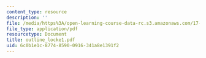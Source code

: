 ```yaml
---
content_type: resource
description: ''
file: /media/https%3A/open-learning-course-data-rc.s3.amazonaws.com/17-03-introduction-to-political-thought-spring-2004/6c0b1e1c877485900916341a8e1391f2_outline_locke1.pdf
file_type: application/pdf
resourcetype: Document
title: outline_locke1.pdf
uid: 6c0b1e1c-8774-8590-0916-341a8e1391f2
---
```

